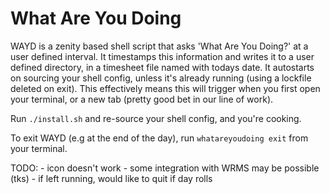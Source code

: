 # What Are You Doing
WAYD is a zenity based shell script that asks 'What Are You Doing?' at a user defined interval. 
It timestamps this information and writes it to a user defined directory, in a timesheet file named with todays date.
It autostarts on sourcing your shell config, unless it's already running (using a lockfile deleted on exit). 
This effectively means this will trigger when you first open your terminal, or a new tab (pretty good bet in our line of work).

Run `./install.sh` and re-source your shell config, and you're cooking.

To exit WAYD (e.g at the end of the day), run `whatareyoudoing exit` from your terminal.

TODO:
    - icon doesn't work
    - some integration with WRMS may be possible (tks)
    - if left running, would like to quit if day rolls